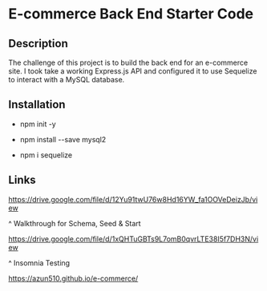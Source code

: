 # E-commerce Back End Starter Code

## Description

The challenge of this project is to build the back end for an e-commerce site. I took take a working Express.js API and configured it to use Sequelize to interact with a MySQL database. 
  
## Installation 

  * npm init -y
  
  * npm install --save mysql2
  
  * npm i sequelize

## Links
https://drive.google.com/file/d/12Yu91twU76w8Hd16YW_fa1OOVeDeizJb/view

^ Walkthrough for Schema, Seed & Start

https://drive.google.com/file/d/1xQHTuGBTs9L7omB0qvrLTE38I5f7DH3N/view

^ Insomnia Testing 

https://azun510.github.io/e-commerce/
